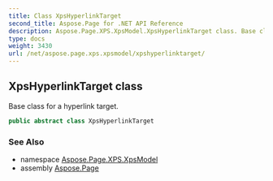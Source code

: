 ```yaml
---
title: Class XpsHyperlinkTarget
second_title: Aspose.Page for .NET API Reference
description: Aspose.Page.XPS.XpsModel.XpsHyperlinkTarget class. Base class for a hyperlink target
type: docs
weight: 3430
url: /net/aspose.page.xps.xpsmodel/xpshyperlinktarget/
---
```

## XpsHyperlinkTarget class

Base class for a hyperlink target.

```csharp
public abstract class XpsHyperlinkTarget
```

### See Also

* namespace [Aspose.Page.XPS.XpsModel](../../aspose.page.xps.xpsmodel/)
* assembly [Aspose.Page](../../)


